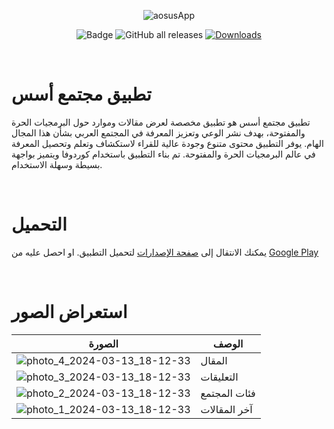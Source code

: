 <div align="center">
  
![aosusApp](https://github.com/rn0x/aosus_android/assets/76129163/ef3a88de-f465-4dfb-941b-11ea44e8215d)
  
![Badge](https://img.shields.io/github/v/release/rn0x/aosus_android)
![GitHub all releases](https://img.shields.io/github/downloads/rn0x/aosus_android/total?color=blue&label=Total%20Downloads)
[![Downloads](https://playbadges.pavi2410.me/badge/downloads?id=org.aosus.discourse)](https://play.google.com/store/apps/details?id=org.aosus.discourse)

</div> 

<br>


# تطبيق مجتمع أسس

تطبيق مجتمع أسس هو تطبيق مخصصة لعرض مقالات وموارد حول البرمجيات الحرة والمفتوحة، بهدف نشر الوعي وتعزيز المعرفة في المجتمع العربي بشأن هذا المجال الهام. يوفر التطبيق محتوى متنوع وجودة عالية للقراء لاستكشاف وتعلم وتحصيل المعرفة في عالم البرمجيات الحرة والمفتوحة. تم بناء التطبيق باستخدام كوردوفا ويتميز بواجهة بسيطة وسهلة الاستخدام.


<br>

# التحميل

يمكنك الانتقال إلى [صفحة الإصدارات](https://github.com/rn0x/aosus_android/releases) لتحميل التطبيق. او احصل عليه من [Google Play](https://play.google.com/store/apps/details?id=org.aosus.discourse)


<br>

# استعراض الصور


<div align="center">
  

| الصورة | الوصف |
|---------|--------|
| ![photo_4_2024-03-13_18-12-33](https://github.com/rn0x/aosus_android/assets/76129163/f745eb54-525a-4d0c-95dc-e3107532bbf4) | المقال |
| ![photo_3_2024-03-13_18-12-33](https://github.com/rn0x/aosus_android/assets/76129163/3962a54a-a4ab-415d-827c-0da6ab1ea940) | التعليقات |
| ![photo_2_2024-03-13_18-12-33](https://github.com/rn0x/aosus_android/assets/76129163/8d11d524-4bcd-4706-82b8-3f2025071ee9) | فئات المجتمع |
| ![photo_1_2024-03-13_18-12-33](https://github.com/rn0x/aosus_android/assets/76129163/baacd215-a799-4d11-a5db-d44134fcf481) | آخر المقالات |


</div>

